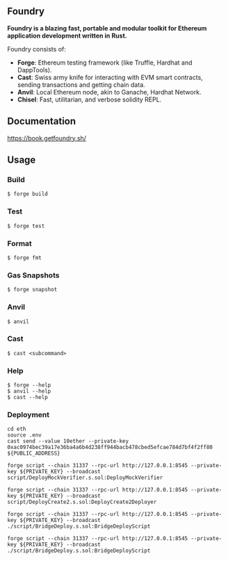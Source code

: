 ## Foundry

**Foundry is a blazing fast, portable and modular toolkit for Ethereum application development written in Rust.**

Foundry consists of:

-   **Forge**: Ethereum testing framework (like Truffle, Hardhat and DappTools).
-   **Cast**: Swiss army knife for interacting with EVM smart contracts, sending transactions and getting chain data.
-   **Anvil**: Local Ethereum node, akin to Ganache, Hardhat Network.
-   **Chisel**: Fast, utilitarian, and verbose solidity REPL.

## Documentation

https://book.getfoundry.sh/

## Usage

### Build

```shell
$ forge build
```

### Test

```shell
$ forge test
```

### Format

```shell
$ forge fmt
```

### Gas Snapshots

```shell
$ forge snapshot
```

### Anvil

```shell
$ anvil
```

### Cast

```shell
$ cast <subcommand>
```

### Help

```shell
$ forge --help
$ anvil --help
$ cast --help
```

### Deployment

```shell
cd eth
source .env
cast send --value 10ether --private-key 0xac0974bec39a17e36ba4a6b4d238ff944bacb478cbed5efcae784d7bf4f2ff80 ${PUBLIC_ADDRESS}

forge script --chain 31337 --rpc-url http://127.0.0.1:8545 --private-key ${PRIVATE_KEY} --broadcast script/DeployMockVerifier.s.sol:DeployMockVerifier

forge script --chain 31337 --rpc-url http://127.0.0.1:8545 --private-key ${PRIVATE_KEY} --broadcast script/DeployCreate2.s.sol:DeployCreate2Deployer

forge script --chain 31337 --rpc-url http://127.0.0.1:8545 --private-key ${PRIVATE_KEY} --broadcast ./script/BridgeDeploy.s.sol:BridgeDeployScript

forge script --chain 31337 --rpc-url http://127.0.0.1:8545 --private-key ${PRIVATE_KEY} --broadcast ./script/BridgeDeploy.s.sol:BridgeDeployScript
```
